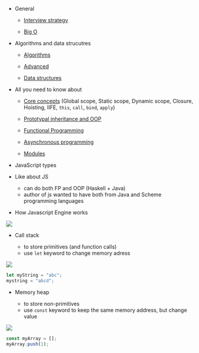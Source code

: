 - General

  - [Interview strategy](strategy.md)

  - [Big O](theory/big-o.md)

- Algorithms and data strucutres

  - [Algorithms](algo.md)

  - [Advanced](advanced.md)

  - [Data structures](ds.md)

- All you need to know about

  - [Core concepts](theory/core.md) (Global scope, Static scope, Dynamic scope, Closure, Hoisting, IIFE, `this`, `call`, `bind`, `apply`)

  - [Prototypal inheritance and OOP](theory/oop-proto-inheritance.md)

  - [Functional Programming](theory/fp.md)

  - [Asynchronous programming](theory/async.md)

  - [Modules](theory/modules.md)

- JavaScript types
- Like about JS

  - can do both FP and OOP (Haskell + Java)
  - author of js wanted to have both from Java and Scheme programming languages

- How Javascript Engine works

![](assets/js.gif)

- Call stack

  - to store primitives (and function calls)
  - use `let` keyword to change memory adress

![](assets/20200508140935.png)

```js
let myString = "abc";
mystring = "abcd";
```

- Memory heap

  - to store non-primitives
  - use `const` keyword to keep the same memory address, but change value

![](assets/20200508143522.png)

```js
const myArray = [];
myArray.push(1);
```
